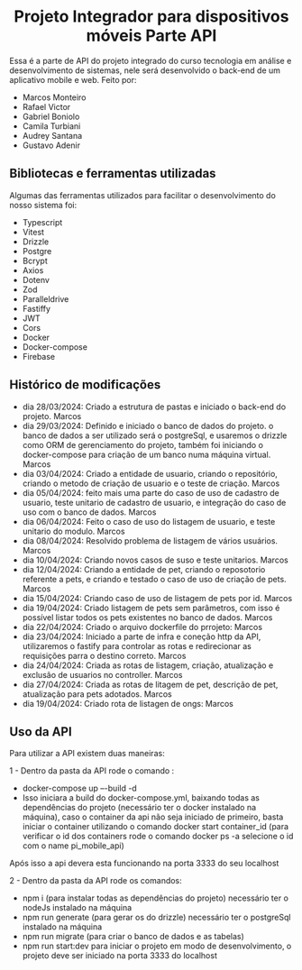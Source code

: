 <h1 align='center'> Projeto Integrador para dispositivos móveis Parte API </h1>

Essa é a parte de API do projeto integrado do curso tecnologia em análise e desenvolvimento de sistemas, nele será desenvolvido o back-end de um aplicativo mobile e web.
Feito por: 
- Marcos Monteiro
- Rafael Victor
- Gabriel Boniolo
- Camila Turbiani
- Audrey Santana
- Gustavo Adenir

## Bibliotecas e ferramentas utilizadas
Algumas das ferramentas utilizados para facilitar o desenvolvimento do nosso sistema foi:

- Typescript
- Vitest
- Drizzle
- Postgre
- Bcrypt
- Axios
- Dotenv
- Zod
- Paralleldrive
- Fastiffy
- JWT
- Cors
- Docker
- Docker-compose
- Firebase

## Histórico de modificações

- dia 28/03/2024: Criado a estrutura de pastas e iniciado o back-end do projeto. Marcos 
- dia 29/03/2024: Definido e iniciado o banco de dados do projeto. o banco de dados a ser utilizado será o postgreSql, e usaremos o drizzle como ORM de gerenciamento do projeto, também foi iniciando o docker-compose para criação de um banco numa máquina virtual. Marcos
- dia 03/04/2024: Criado a entidade de usuario, criando o repositório, criando o metodo de criação de usuario e o teste de criação. Marcos
- dia 05/04/2024: feito mais uma parte do caso de uso de cadastro de usuario, teste unitario de cadastro de usuario, e integração do caso de uso com o banco de dados. Marcos
- dia 06/04/2024: Feito o caso de uso do listagem de usuario, e teste unitario do modulo. Marcos
- dia 08/04/2024: Resolvido problema de listagem de vários usuários. Marcos
- dia 10/04/2024: Criando novos casos de suso e teste unitarios. Marcos
- dia 12/04/2024: Criando a entidade de pet, criando o reposotorio referente a pets, e criando e testado o caso de uso de criação de pets. Marcos
- dia 15/04/2024: Criando caso de uso de listagem de pets por id. Marcos
- dia 19/04/2024: Criado listagem de pets sem parâmetros, com isso é possível listar todos os pets existentes no banco de dados. Marcos
- dia 22/04/2024: Criado o arquivo dockerfile do prrojeto: Marcos
- dia 23/04/2024: Iniciado a parte de infra e coneção http da API, utilizaremos o fastify para controlar as rotas e redirecionar as requisições parra o destino correto. Marcos
- dia 24/04/2024: Criada as rotas de listagem, criação, atualização e exclusão de usuarios no controller. Marcos
- dia 27/04/2024: Criada as rotas de litagem de pet, descrição de pet, atualização para pets adotados. Marcos
- dia 19/04/2024: Criado rota de listagen de ongs: Marcos

## Uso da API
Para utilizar a API existem duas maneiras:

1 -	Dentro da pasta da API rode o comando :
 - docker-compose up –-build -d 
 - Isso iniciara a build do docker-compose.yml, baixando todas as dependências do projeto (necessário ter o docker instalado na máquina), caso o container da api não seja iniciado de primeiro, basta iniciar o container utilizando o comando docker start container_id (para verificar o id dos containers rode o comando docker ps -a selecione o id com o name pi_mobile_api)

Após isso a api devera esta funcionando na porta 3333 do seu localhost

2 - Dentro da pasta da API rode os comandos:
 - npm i (para instalar todas as dependências do projeto) necessário ter o nodeJs instalado na máquina
 - npm run generate (para gerar os do drizzle) necessário ter o postgreSql instalado na máquina
 - npm run migrate (para criar o banco de dados e as tabelas)
 - npm run start:dev para iniciar o projeto em modo de desenvolvimento, o projeto deve ser iniciado na porta 3333 do localhost

